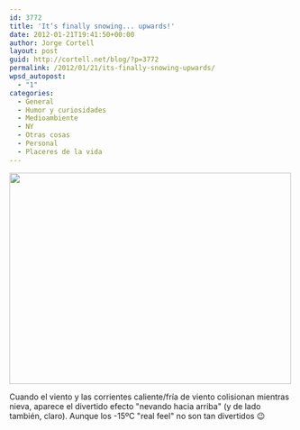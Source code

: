 ```yaml
---
id: 3772
title: 'It‘s finally snowing... upwards!'
date: 2012-01-21T19:41:50+00:00
author: Jorge Cortell
layout: post
guid: http://cortell.net/blog/?p=3772
permalink: /2012/01/21/its-finally-snowing-upwards/
wpsd_autopost:
  - "1"
categories:
  - General
  - Humor y curiosidades
  - Medioambiente
  - NY
  - Otras cosas
  - Personal
  - Placeres de la vida
---
```

<img class="aligncenter" title="snow" src="https://lh5.googleusercontent.com/-Q76V-xtSRbI/TxsFycxM5qI/AAAAAAAAALw/CSSCF0OdRaw/w500-h375-k/20120121_104853.jpg" alt="" width="500" height="375" />

Cuando el viento y las corrientes caliente/fría de viento colisionan mientras nieva, aparece el divertido efecto "nevando hacia arriba" (y de lado también, claro). Aunque los -15ºC "real feel" no son tan divertidos 😉